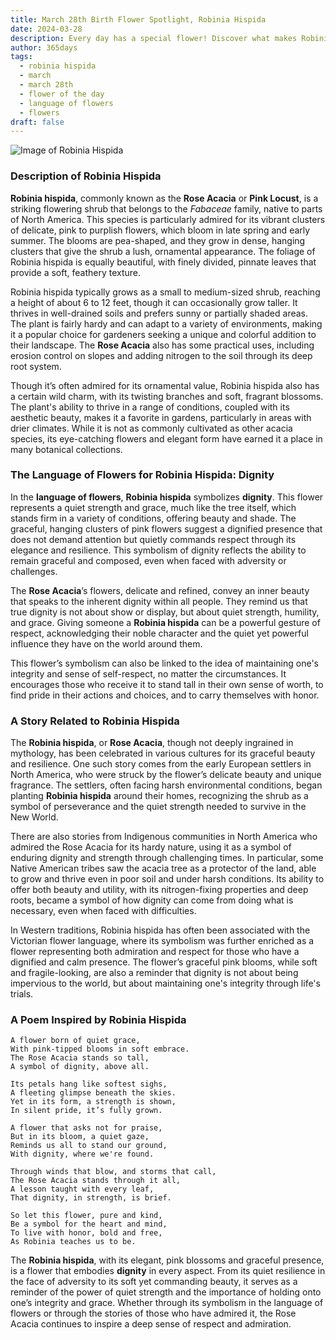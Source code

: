 ```yaml
---
title: March 28th Birth Flower Spotlight, Robinia Hispida
date: 2024-03-28
description: Every day has a special flower! Discover what makes Robinia Hispida unique as today’s birth flower and its symbolic meaning.
author: 365days
tags:
  - robinia hispida
  - march
  - march 28th
  - flower of the day
  - language of flowers
  - flowers
draft: false
---
```


![Image of Robinia Hispida](https://cdn.pixabay.com/photo/2014/10/04/21/03/acacia-pink-474087_1280.jpg#center)


### Description of Robinia Hispida

**Robinia hispida**, commonly known as the **Rose Acacia** or **Pink Locust**, is a striking flowering shrub that belongs to the _Fabaceae_ family, native to parts of North America. This species is particularly admired for its vibrant clusters of delicate, pink to purplish flowers, which bloom in late spring and early summer. The blooms are pea-shaped, and they grow in dense, hanging clusters that give the shrub a lush, ornamental appearance. The foliage of Robinia hispida is equally beautiful, with finely divided, pinnate leaves that provide a soft, feathery texture.

Robinia hispida typically grows as a small to medium-sized shrub, reaching a height of about 6 to 12 feet, though it can occasionally grow taller. It thrives in well-drained soils and prefers sunny or partially shaded areas. The plant is fairly hardy and can adapt to a variety of environments, making it a popular choice for gardeners seeking a unique and colorful addition to their landscape. The **Rose Acacia** also has some practical uses, including erosion control on slopes and adding nitrogen to the soil through its deep root system.

Though it’s often admired for its ornamental value, Robinia hispida also has a certain wild charm, with its twisting branches and soft, fragrant blossoms. The plant's ability to thrive in a range of conditions, coupled with its aesthetic beauty, makes it a favorite in gardens, particularly in areas with drier climates. While it is not as commonly cultivated as other acacia species, its eye-catching flowers and elegant form have earned it a place in many botanical collections.

### The Language of Flowers for Robinia Hispida: Dignity

In the **language of flowers**, **Robinia hispida** symbolizes **dignity**. This flower represents a quiet strength and grace, much like the tree itself, which stands firm in a variety of conditions, offering beauty and shade. The graceful, hanging clusters of pink flowers suggest a dignified presence that does not demand attention but quietly commands respect through its elegance and resilience. This symbolism of dignity reflects the ability to remain graceful and composed, even when faced with adversity or challenges.

The **Rose Acacia**’s flowers, delicate and refined, convey an inner beauty that speaks to the inherent dignity within all people. They remind us that true dignity is not about show or display, but about quiet strength, humility, and grace. Giving someone a **Robinia hispida** can be a powerful gesture of respect, acknowledging their noble character and the quiet yet powerful influence they have on the world around them.

This flower’s symbolism can also be linked to the idea of maintaining one's integrity and sense of self-respect, no matter the circumstances. It encourages those who receive it to stand tall in their own sense of worth, to find pride in their actions and choices, and to carry themselves with honor.

### A Story Related to Robinia Hispida

The **Robinia hispida**, or **Rose Acacia**, though not deeply ingrained in mythology, has been celebrated in various cultures for its graceful beauty and resilience. One such story comes from the early European settlers in North America, who were struck by the flower’s delicate beauty and unique fragrance. The settlers, often facing harsh environmental conditions, began planting **Robinia hispida** around their homes, recognizing the shrub as a symbol of perseverance and the quiet strength needed to survive in the New World.

There are also stories from Indigenous communities in North America who admired the Rose Acacia for its hardy nature, using it as a symbol of enduring dignity and strength through challenging times. In particular, some Native American tribes saw the acacia tree as a protector of the land, able to grow and thrive even in poor soil and under harsh conditions. Its ability to offer both beauty and utility, with its nitrogen-fixing properties and deep roots, became a symbol of how dignity can come from doing what is necessary, even when faced with difficulties.

In Western traditions, Robinia hispida has often been associated with the Victorian flower language, where its symbolism was further enriched as a flower representing both admiration and respect for those who have a dignified and calm presence. The flower’s graceful pink blooms, while soft and fragile-looking, are also a reminder that dignity is not about being impervious to the world, but about maintaining one's integrity through life's trials.

### A Poem Inspired by Robinia Hispida

```
A flower born of quiet grace,  
With pink-tipped blooms in soft embrace.  
The Rose Acacia stands so tall,  
A symbol of dignity, above all.  

Its petals hang like softest sighs,  
A fleeting glimpse beneath the skies.  
Yet in its form, a strength is shown,  
In silent pride, it’s fully grown.  

A flower that asks not for praise,  
But in its bloom, a quiet gaze,  
Reminds us all to stand our ground,  
With dignity, where we're found.  

Through winds that blow, and storms that call,  
The Rose Acacia stands through it all,  
A lesson taught with every leaf,  
That dignity, in strength, is brief.  

So let this flower, pure and kind,  
Be a symbol for the heart and mind,  
To live with honor, bold and free,  
As Robinia teaches us to be.
```

The **Robinia hispida**, with its elegant, pink blossoms and graceful presence, is a flower that embodies **dignity** in every aspect. From its quiet resilience in the face of adversity to its soft yet commanding beauty, it serves as a reminder of the power of quiet strength and the importance of holding onto one’s integrity and grace. Whether through its symbolism in the language of flowers or through the stories of those who have admired it, the Rose Acacia continues to inspire a deep sense of respect and admiration.

